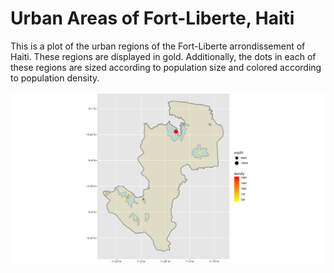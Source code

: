 # Urban Areas of Fort-Liberte, Haiti

This is a plot of the urban regions of the Fort-Liberte arrondissement of Haiti. These regions are displayed in gold. Additionally, the dots in each of these regions are sized according to population size and colored according to population density.

![](fl_urban_areas_plot)
